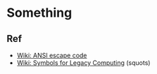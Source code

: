 # Something

## Ref

- [Wiki: ANSI escape code](https://en.wikipedia.org/wiki/ANSI_escape_code)
- [Wiki: Symbols for Legacy Computing](https://en.wikipedia.org/wiki/Symbols_for_Legacy_Computing) (squots)
